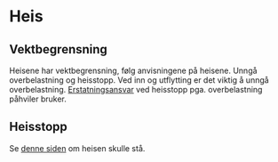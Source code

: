 # Heis

## Vektbegrensning

Heisene har vektbegrensning, følg anvisningene på heisene. Unngå overbelastning og heisstopp. Ved inn og utflytting er det viktig å unngå overbelastning. [Erstatningsansvar](/nyttig/erstatningsansvar/) ved heisstopp pga. overbelastning påhviler bruker.

## Heisstopp

Se [denne siden](/akutt/) om heisen skulle stå.
